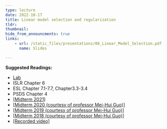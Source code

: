 ```yaml
---
type: lecture
date: 2022-10-17
title: Linear model selection and regularization
tldr: 
thumbnail: 
hide_from_announcments: true
links: 
    - url: /static_files/presentations/06_Linear_Model_Selection.pdf
      name: Slides

---
```

**Suggested Readings:**
- [Lab](https://github.com/phonchi/nsysu-math524/blob/master/static_files/presentations/Chapter_6_Lab.ipynb)
- ISLR Chapter 6
- ESL Chapter 7.1-7.7, Chapter3.3-3.4
- PSDS Chapter 4
- [[Midterm 2021]](/nsysu-math524/static_files/presentations/Mid_term_2021.zip)
- [[Midterm 2020 (courtesy of professor Mei-Hui Guo)]](/nsysu-math524/static_files/presentations/Mid_term_2020.zip)
- [[Midterm 2019 (courtesy of professor Mei-Hui Guo)]](/nsysu-math524/static_files/presentations/Mid_term_2019.zip)
- [[Midterm 2018 (courtesy of professor Mei-Hui Guo)]](/nsysu-math524/static_files/presentations/Mid_term_2018.zip)
- [[Recorded video]](https://youtube.com/playlist?list=PLHNZtBNWQ-84KIUwOYfsBOkriqL4c0Ibo)



